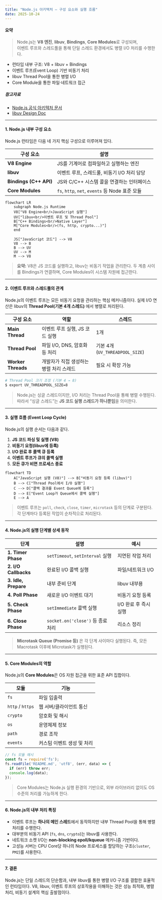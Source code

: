 ```yaml
---
title: "Node.js 아키텍처 — 구성 요소와 실행 흐름"
date: 2025-10-24
---
```


#### 요약
> Node.js는 **V8 엔진**, **libuv**, **Bindings**, **Core Modules**로 구성되며,  
> 이벤트 루프와 스레드풀을 통해 단일 스레드 환경에서도 병렬 I/O 처리를 수행한다.

- 런타임 내부 구조: V8 + libuv + Bindings
- 이벤트 루프(Event Loop) 기반 비동기 처리
- libuv Thread Pool을 통한 병렬 I/O
- Core Module을 통한 파일·네트워크 접근

##### 참고자료
- [Node.js 공식 아키텍처 문서](https://nodejs.org/en/learn/getting-started/the-nodejs-runtime-environment)
- [libuv Design Doc](https://docs.libuv.org/en/v1.x/design.html)

---

#### 1. Node.js 내부 구성 요소

Node.js 런타임은 다음 네 가지 핵심 구성으로 이루어져 있다.

| 구성 요소 | 설명 |
|------------|------|
| **V8 Engine** | JS를 기계어로 컴파일하고 실행하는 엔진 |
| **libuv** | 이벤트 루프, 스레드풀, 비동기 I/O 처리 담당 |
| **Bindings (C++ API)** | JS와 C/C++ 시스템 콜을 연결하는 인터페이스 |
| **Core Modules** | `fs`, `http`, `net`, `events` 등 Node 표준 모듈 |

```mermaid
flowchart LR
    subgraph Node.js Runtime
    V8["V8 Engine<br/>JavaScript 실행"]
    UV["libuv<br/>이벤트 루프 및 Thread Pool"]
    B["C++ Bindings<br/>Native Layer"]
    M["Core Modules<br/>(fs, http, crypto...)"]
    end

    JS["JavaScript 코드"] --> V8
    V8 --> B
    B --> UV
    UV --> M
    M --> V8
```

> **요약:**
> V8은 JS 코드를 실행하고, libuv는 비동기 작업을 관리한다.
> 두 계층 사이를 Bindings가 연결하며, Core Modules이 시스템 자원에 접근한다.

---

#### 2. 이벤트 루프와 스레드풀의 관계

Node.js의 이벤트 루프는 모든 비동기 요청을 관리하는 핵심 메커니즘이다.
실제 I/O 연산은 libuv의 **Thread Pool(기본 4개 스레드)** 에서 병렬로 처리된다.

| 구성 요소              | 역할                     | 스레드                          |
| ------------------ | ---------------------- | ---------------------------- |
| **Main Thread**    | 이벤트 루프 실행, JS 코드 실행    | 1개                           |
| **Thread Pool**    | 파일 I/O, DNS, 암호화 등 처리  | 기본 4개 (`UV_THREADPOOL_SIZE`) |
| **Worker Threads** | 개발자가 직접 생성하는 병렬 처리 스레드 | 필요 시 확장 가능                   |

```bash
# Thread Pool 크기 조정 (기본 4 → 8)
$ export UV_THREADPOOL_SIZE=8
```

> Node.js는 싱글 스레드이지만, I/O 처리는 Thread Pool을 통해 병렬 수행된다.
> 따라서 “싱글 스레드”는 **JS 코드 실행 스레드가 하나뿐임**을 의미한다.

---

#### 3. 실행 흐름 (Event Loop Cycle)

Node.js의 실행 순서는 다음과 같다.

1. **JS 코드 파싱 및 실행 (V8)**
2. **비동기 요청(libuv에 등록)**
3. **I/O 완료 후 콜백 큐 등록**
4. **이벤트 루프가 큐의 콜백 실행**
5. **모든 큐가 비면 프로세스 종료**

```mermaid
flowchart TD
    A["JavaScript 실행 (V8)"] --> B["비동기 요청 등록 (libuv)"]
    B --> C["Thread Pool에서 I/O 실행"]
    C --> D["콜백 결과를 Event Queue에 등록"]
    D --> E["Event Loop가 Queue에서 콜백 실행"]
    E --> A
```

> 이벤트 루프는 `poll`, `check`, `close`, `timer`, `microtask` 등의 단계로 구분된다.
> 각 단계마다 등록된 작업이 순차적으로 처리된다.

---

#### 4. Node.js의 실행 단계별 상세 동작

| 단계                   | 설명                             | 예시             |
| -------------------- | ------------------------------ | -------------- |
| **1. Timer Phase**   | `setTimeout`, `setInterval` 실행 | 지연된 작업 처리      |
| **2. I/O Callbacks** | 완료된 I/O 콜백 실행                  | 파일/네트워크 I/O    |
| **3. Idle, Prepare** | 내부 준비 단계                       | libuv 내부용      |
| **4. Poll Phase**    | 새로운 I/O 이벤트 대기                 | 비동기 요청 등록      |
| **5. Check Phase**   | `setImmediate` 콜백 실행           | I/O 완료 후 즉시 실행 |
| **6. Close Phase**   | `socket.on('close')` 등 종료 처리   | 리소스 정리         |

> **Microtask Queue (Promise 등)** 은 각 단계 사이마다 실행된다.
> 즉, 모든 Macrotask 이후에 Microtask가 실행된다.

---

#### 5. Core Modules의 역할

Node.js의 **Core Modules**은 OS 자원 접근을 위한 표준 API 집합이다.

| 모듈               | 기능              |
| ---------------- | --------------- |
| `fs`             | 파일 입출력          |
| `http` / `https` | 웹 서버/클라이언트 통신   |
| `crypto`         | 암호화 및 해시        |
| `os`             | 운영체제 정보         |
| `path`           | 경로 조작           |
| `events`         | 커스텀 이벤트 생성 및 처리 |

```js
// fs 모듈 예시
const fs = require('fs');
fs.readFile('README.md', 'utf8', (err, data) => {
  if (err) throw err;
  console.log(data);
});
```

> Core Modules는 Node.js 실행 환경의 기반으로,
> 외부 라이브러리 없이도 OS 수준의 처리를 가능하게 한다.

---

#### 6. Node.js의 내부 처리 특징

* 이벤트 루프는 **하나의 메인 스레드**에서 동작하지만
  내부 Thread Pool을 통해 병렬 처리를 수행한다.
* 대부분의 비동기 API (`fs`, `dns`, `crypto`)는 libuv를 사용한다.
* 네트워크 소켓 I/O는 **non-blocking epoll/kqueue** 메커니즘 기반이다.
* 고성능 서버는 CPU Core당 하나의 Node 프로세스를 할당하는 구조(`cluster`, `PM2`)를 사용한다.

---

#### 7. 결론

Node.js는 단일 스레드의 단순함과, 내부 libuv를 통한 병렬 I/O 구조를 결합한 효율적인 런타임이다.
V8, libuv, 이벤트 루프의 상호작용을 이해하는 것은
성능 최적화, 병렬 처리, 비동기 설계의 핵심 출발점이다.